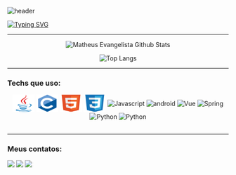 ![header](https://capsule-render.vercel.app/api?type=waving&color=auto&theme=dark&height=300&section=header&text=Eu%20sou%20Matheus%20Santos%20Evangelista&animation=twinkling&fontSize=40)

[![Typing SVG](https://readme-typing-svg.demolab.com?font=Fira+Code&weight=600&size=34&pause=1000&color=F7EFEF&center=true&vCenter=true&width=700&height=60&lines=Sou+um+desenvolvedor;E+gosto+de+resolver+desafios;Gosto+de+jogar;Tambem+gosto+de+praticar+basquete)](https://git.io/typing-svg)

---
<div align="center">
	
![Matheus Evangelista Github Stats](https://github-readme-stats.vercel.app/api?username=Tardis2001&show_icons=true&theme=dark)   

![Top Langs](https://github-readme-stats.vercel.app/api/top-langs/?username=Tardis2001&size_weight=0.5&count_weight=0.5)


</div>

---

### Techs que uso:

<div align="center">
	
	
<img align="center" alt="Java" height="40" width="50" src="https://raw.githubusercontent.com/devicons/devicon/master/icons/java/java-original.svg">
<img align="center" alt="C" height="40" width="50" src="https://raw.githubusercontent.com/devicons/devicon/master/icons/c/c-original.svg">
<img align="center" alt="HTML" height="40" width="50" src="https://raw.githubusercontent.com/devicons/devicon/master/icons/html5/html5-original.svg">
<img align="center" alt="CSS" height="40" width="50" src="https://raw.githubusercontent.com/devicons/devicon/master/icons/css3/css3-original.svg">
<img align="center" alt="Javascript" height="40" width="50" src="https://cdn.jsdelivr.net/gh/devicons/devicon/icons/javascript/javascript-original.svg" />
<img align="center" alt="android" height="40" width="50" src="https://cdn.jsdelivr.net/gh/devicons/devicon/icons/android/android-plain.svg" /> 
<img align="center" alt="Vue" height="40" width="50" src="https://cdn.jsdelivr.net/gh/devicons/devicon/icons/vuejs/vuejs-original.svg" />
<img align="center" alt="Spring" height="40" width="50" src="https://cdn.jsdelivr.net/gh/devicons/devicon/icons/spring/spring-original.svg" /> 
<img align="center" alt="Python" height="40" width="50" src="https://cdn.jsdelivr.net/gh/devicons/devicon@latest/icons/python/python-original.svg"/>
<img align="center" alt="Python" height="40" width="50" src="https://cdn.jsdelivr.net/gh/devicons/devicon@latest/icons/react/react-original.svg" />
          
</div>
&nbsp;

---

### Meus contatos:
<div> 

	
<a href="https://instagram.com/matheuevangelista" target="_blank"><img src="https://img.shields.io/badge/-Instagram-%23E4405F?style=for-the-badge&logo=instagram&logoColor=white" target="_blank"></a>
<a href="https://twitter.com/matheus_tardis"><img src="https://img.shields.io/badge/Twitter-1DA1F2?style=for-the-badge&logo=twitter&logoColor=white"></a>
<a href="https://linkedin.com/in/matheus-santos-evangelista-610b58181" target="_blank"><img src="https://img.shields.io/badge/-LinkedIn-%230077B5?style=for-the-badge&logo=linkedin&logoColor=white" target="_blank"></a> 
</div>
